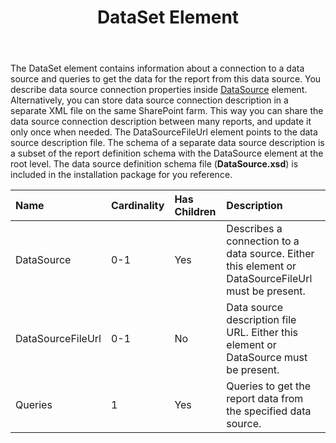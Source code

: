 ﻿---
title: DataSet Element
type: docs
weight: 40
url: /sharepoint/dataset-element/
---

The DataSet element contains information about a connection to a data source and queries to get the data for the report from this data source. You describe data source connection properties inside [DataSource](/words/sharepoint/datasource-element/) element. Alternatively, you can store data source connection description in a separate XML file on the same SharePoint farm. This way you can share the data source connection description between many reports, and update it only once when needed. The DataSourceFileUrl element points to the data source description file. The schema of a separate data source description is a subset of the report definition schema with the DataSource element at the root level. The data source definition schema file (**DataSource.xsd**) is included in the installation package for you reference.

|Name|Cardinality|Has Children|Description|
| :- | :- | :- | :- |
|DataSource|0-1|Yes|Describes a connection to a data source. Either this element or DataSourceFileUrl must be present.|
|DataSourceFileUrl|0-1|No|Data source description file URL. Either this element or DataSource must be present.|
|Queries|1|Yes|Queries to get the report data from the specified data source.|

